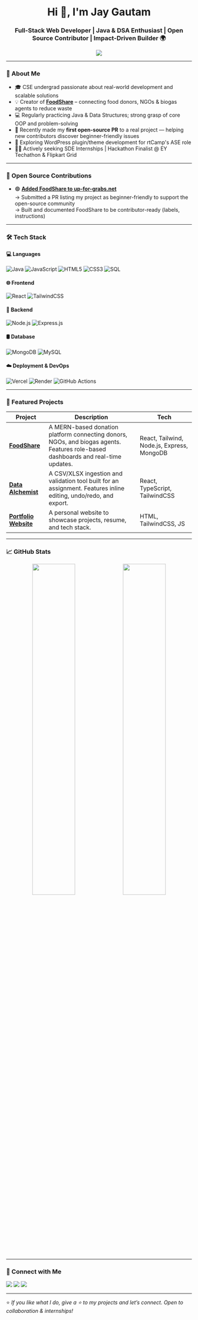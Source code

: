 <h1 align="center">Hi 👋, I'm Jay Gautam</h1>
<h3 align="center">Full-Stack Web Developer | Java & DSA Enthusiast | Open Source Contributor | Impact-Driven Builder 🌍</h3>

<p align="center">
  <img src="https://readme-typing-svg.herokuapp.com?font=Fira+Code&size=22&pause=1000&color=00F787&center=true&vCenter=true&width=435&lines=Full-Stack+Web+Developer;Java+%7C+React+%7C+Node.js;Open+Source+Contributor;Problem+Solver+%F0%9F%A4%9D" />
</p>

---

### 🚀 About Me

- 🎓 CSE undergrad passionate about real-world development and scalable solutions
- 💡 Creator of [**FoodShare**](https://foodshare-umber.vercel.app/login.html) – connecting food donors, NGOs & biogas agents to reduce waste
- 💻 Regularly practicing Java & Data Structures; strong grasp of core OOP and problem-solving
- 🧩 Recently made my **first open-source PR** to a real project — helping new contributors discover beginner-friendly issues
- 🚀 Exploring WordPress plugin/theme development for rtCamp's ASE role
- 🧑‍💼 Actively seeking SDE Internships | Hackathon Finalist @ EY Techathon & Flipkart Grid

---

### 🧠 Open Source Contributions

- 🟢 [**Added FoodShare to up-for-grabs.net**](https://github.com/up-for-grabs/up-for-grabs.net/pull/5290)  
  → Submitted a PR listing my project as beginner-friendly to support the open-source community  
  → Built and documented FoodShare to be contributor-ready (labels, instructions)

---

### 🛠️ Tech Stack

#### 💻 Languages
![Java](https://img.shields.io/badge/Java-ED8B00?style=flat&logo=java&logoColor=white)
![JavaScript](https://img.shields.io/badge/JavaScript-yellow?style=flat&logo=javascript)
![HTML5](https://img.shields.io/badge/HTML5-E34F26?style=flat&logo=html5)
![CSS3](https://img.shields.io/badge/CSS3-blue?style=flat&logo=css3)
![SQL](https://img.shields.io/badge/SQL-003B57?style=flat&logo=mysql&logoColor=white)

#### 🌐 Frontend
![React](https://img.shields.io/badge/React-20232A?style=flat&logo=react)
![TailwindCSS](https://img.shields.io/badge/TailwindCSS-38B2AC?style=flat&logo=tailwind-css)

#### 🔧 Backend
![Node.js](https://img.shields.io/badge/Node.js-339933?style=flat&logo=node.js)
![Express.js](https://img.shields.io/badge/Express.js-000000?style=flat&logo=express)

#### 🛢️ Database
![MongoDB](https://img.shields.io/badge/MongoDB-4EA94B?style=flat&logo=mongodb)
![MySQL](https://img.shields.io/badge/MySQL-00758F?style=flat&logo=mysql)

#### ☁️ Deployment & DevOps
![Vercel](https://img.shields.io/badge/Vercel-black?style=flat&logo=vercel)
![Render](https://img.shields.io/badge/Render-4285F4?style=flat&logo=render)
![GitHub Actions](https://img.shields.io/badge/GitHub_Actions-2088FF?style=flat&logo=github-actions&logoColor=white)

---

### 📌 Featured Projects

| Project | Description | Tech |
|--------|-------------|------|
| [**FoodShare**](https://github.com/Jaygautam04/Foodshare) | A MERN-based donation platform connecting donors, NGOs, and biogas agents. Features role-based dashboards and real-time updates. | React, Tailwind, Node.js, Express, MongoDB |
| [**Data Alchemist**](https://data-alchemist.vercel.app) | A CSV/XLSX ingestion and validation tool built for an assignment. Features inline editing, undo/redo, and export. | React, TypeScript, TailwindCSS |
| [**Portfolio Website**](https://my-repository-nu-puce.vercel.app/) | A personal website to showcase projects, resume, and tech stack. | HTML, TailwindCSS, JS |

---

### 📈 GitHub Stats

<p align="center">
  <img src="https://github-readme-stats.vercel.app/api?username=Jaygautam04&show_icons=true&theme=radical" width="48%"/>
  <img src="https://github-readme-stats.vercel.app/api/top-langs/?username=Jaygautam04&layout=compact&theme=radical" width="48%"/>
</p>

---

### 🔗 Connect with Me

<p>
  <a href="https://www.linkedin.com/in/jay-gautam04/"><img src="https://img.shields.io/badge/LinkedIn-blue?style=flat&logo=linkedin" /></a>
  <a href="https://x.com/JayGaut49451354"><img src="https://img.shields.io/badge/Twitter-1DA1F2?style=flat&logo=twitter&logoColor=white" /></a>
  <a href="mailto:jaygautam.dev@gmail.com"><img src="https://img.shields.io/badge/Gmail-red?style=flat&logo=gmail&logoColor=white" /></a>
</p>

---

⭐️ *If you like what I do, give a ⭐️ to my projects and let’s connect. Open to collaboration & internships!*
